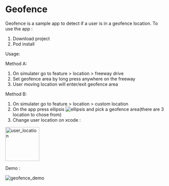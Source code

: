 # Geofence

Geofence is a sample app to detect if a user is in a geofence location.
To use the app :
1. Download project
2. Pod install

Usage:

Method A:
1. On simulater go to feature > location > freeway drive
2. Set geofence area by long press anywhere on the freeway
3. User moving location will enter/exit geofence area

Method B:
1. On simulater go to feature > location > custom location
2. On the app press ellipsis ![ellipsis](https://user-images.githubusercontent.com/57282015/90032932-7c5e3800-dcf1-11ea-90d6-263cb926694a.png)
 and pick a geofence area(there are 3 location to chose from)
3. Change user location on xcode :
<img width="107" alt="user_location" src="https://user-images.githubusercontent.com/57282015/90033271-db23b180-dcf1-11ea-8705-7108d0c7ec1d.png"> 


Demo :

![geofence_demo](https://user-images.githubusercontent.com/57282015/90030921-37d19d00-dcef-11ea-8e6a-791f4123b073.gif)
